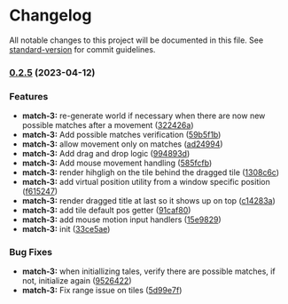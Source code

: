# Changelog

All notable changes to this project will be documented in this file. See [standard-version](https://github.com/conventional-changelog/standard-version) for commit guidelines.

### [0.2.5](https://github.com/AnthonyDugarte/ULA-VG/compare/v0.2.4...v0.2.5) (2023-04-12)

### Features

- **match-3:** re-generate world if necessary when there are now new possible matches after a movement ([322426a](https://github.com/AnthonyDugarte/ULA-VG/commit/322426aa6c62fa633309d55e1fbb8e154ef56ea1))
- **match-3:** Add possible matches verification ([59b5f1b](https://github.com/AnthonyDugarte/ULA-VG/commit/59b5f1b980942cabe4055a44fd2d07271a87eacb))
- **match-3:** allow movement only on matches ([ad24994](https://github.com/AnthonyDugarte/ULA-VG/commit/ad24994167e8e5650592e4bf938b6f1b4acc977e))
- **match-3:** Add drag and drop logic ([994893d](https://github.com/AnthonyDugarte/ULA-VG/commit/994893df4a00c146cc9502c61f7f1bc42ff3e9f0))
- **match-3:** Add mouse movement handling ([585fcfb](https://github.com/AnthonyDugarte/ULA-VG/commit/585fcfb41a6c0b1cdab79a0f14b81d007c9b6a28))
- **match-3:** render hihgligh on the tile behind the dragged tile ([1308c6c](https://github.com/AnthonyDugarte/ULA-VG/commit/1308c6ca281816a6140db3991c980f26b6bf7bb2))
- **match-3:** add virtual position utility from a window specific position ([f615247](https://github.com/AnthonyDugarte/ULA-VG/commit/f615247e0300d748b75a03679efb9c837cf9e95b))
- **match-3:** render dragged title at last so it shows up on top ([c14283a](https://github.com/AnthonyDugarte/ULA-VG/commit/c14283aa00485654fb8554c0af922fbcead3dc0d))
- **match-3:** add tile default pos getter ([91caf80](https://github.com/AnthonyDugarte/ULA-VG/commit/91caf80676545a9d91927403d8c639de1739c705))
- **match-3:** add mouse motion input handlers ([15e9829](https://github.com/AnthonyDugarte/ULA-VG/commit/15e9829247ef6ef27e3913e00b8b8b33aca6a6d2))
- **match-3:** init ([33ce5ae](https://github.com/AnthonyDugarte/ULA-VG/commit/33ce5ae2b99b5f0adabba5b7a6f912b67c748734))

### Bug Fixes

- **match-3:** when initiallizing tales, verify there are possible matches, if not, initialize again ([9526422](https://github.com/AnthonyDugarte/ULA-VG/commit/952642242d037c2a54ae4281d94688bd1c550992))
- **match-3:** Fix range issue on tiles ([5d99e7f](https://github.com/AnthonyDugarte/ULA-VG/commit/5d99e7f672170b6ce60bd09b17f59aa7f31cb374))
